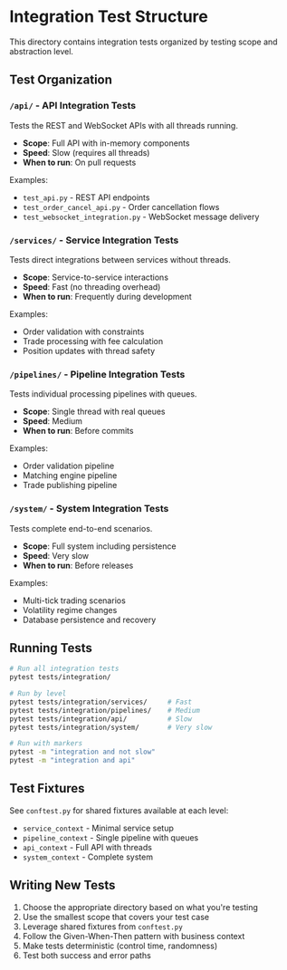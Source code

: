 # Integration Test Structure

This directory contains integration tests organized by testing scope and abstraction level.

## Test Organization

### `/api/` - API Integration Tests
Tests the REST and WebSocket APIs with all threads running.

- **Scope**: Full API with in-memory components
- **Speed**: Slow (requires all threads)
- **When to run**: On pull requests

Examples:

- `test_api.py` - REST API endpoints
- `test_order_cancel_api.py` - Order cancellation flows
- `test_websocket_integration.py` - WebSocket message delivery

### `/services/` - Service Integration Tests
Tests direct integrations between services without threads.

- **Scope**: Service-to-service interactions
- **Speed**: Fast (no threading overhead)
- **When to run**: Frequently during development

Examples:

- Order validation with constraints
- Trade processing with fee calculation
- Position updates with thread safety

### `/pipelines/` - Pipeline Integration Tests
Tests individual processing pipelines with queues.

- **Scope**: Single thread with real queues
- **Speed**: Medium
- **When to run**: Before commits

Examples:

- Order validation pipeline
- Matching engine pipeline
- Trade publishing pipeline

### `/system/` - System Integration Tests
Tests complete end-to-end scenarios.

- **Scope**: Full system including persistence
- **Speed**: Very slow
- **When to run**: Before releases

Examples:

- Multi-tick trading scenarios
- Volatility regime changes
- Database persistence and recovery

## Running Tests

```bash
# Run all integration tests
pytest tests/integration/

# Run by level
pytest tests/integration/services/     # Fast
pytest tests/integration/pipelines/    # Medium
pytest tests/integration/api/          # Slow
pytest tests/integration/system/       # Very slow

# Run with markers
pytest -m "integration and not slow"
pytest -m "integration and api"
```

## Test Fixtures

See `conftest.py` for shared fixtures available at each level:

- `service_context` - Minimal service setup
- `pipeline_context` - Single pipeline with queues
- `api_context` - Full API with threads
- `system_context` - Complete system

## Writing New Tests

1. Choose the appropriate directory based on what you're testing
2. Use the smallest scope that covers your test case
3. Leverage shared fixtures from `conftest.py`
4. Follow the Given-When-Then pattern with business context
5. Make tests deterministic (control time, randomness)
6. Test both success and error paths
